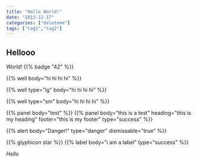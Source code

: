 ```yaml
---
title: "Hello World!"
date: "2013-12-17"
categories: ["deleteme"]
tags: ["tag1","tag2"]
---
```


## Hellooo

*World!* {{% badge "42" %}}

{{% well body="hi hi hi hi" %}}

{{% well type="lg" body="hi hi hi hi" %}}

{{% well type="sm" body="hi hi hi hi" %}}

{{% panel body="test" %}}
{{% panel body="this is a test" heading="this is my heading" footer="this is my footer" type="success" %}}

{{% alert body="Danger!" type="danger" dismissable="true" %}}

{{% glyphicon star %}} {{% label body="i am a label" type="success" %}}

*Hello*

